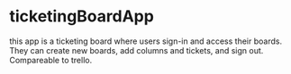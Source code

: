 # ticketingBoardApp
this app is a ticketing board where users sign-in and access their boards. They can create new boards, add columns and tickets,  and sign out. Compareable to trello. 
